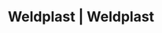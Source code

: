 ---
Filename: "eshop-products-variant17"
Link: "file:/Users/vinayakpatel/Downloads/www.weldplast.cz/eshop_products_compare/add/eshop-products-variant17"
product_name: "null"
product_id: "null"
title: "Weldplast | Weldplast"
product_desc: ""
product_specs: ""
product_downloads: ""
href: ""
p_desc_2: ""
accessories: ""
similar_products: ""
---